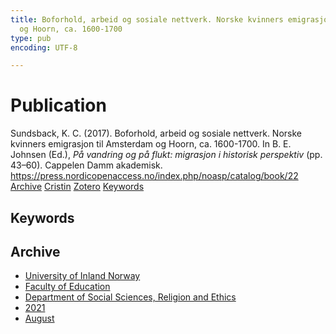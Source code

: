 ```yaml
---
title: Boforhold, arbeid og sosiale nettverk. Norske kvinners emigrasjon til Amsterdam
  og Hoorn, ca. 1600-1700
type: pub
encoding: UTF-8

---
```

<h1>Publication</h1>
<article id="csl-bib-container-NRAN34WK" class="csl-bib-container">
  <div class="csl-bib-body"> <div class="csl-entry">Sundsback, K. C. (2017). Boforhold, arbeid og sosiale nettverk. Norske kvinners emigrasjon til Amsterdam og Hoorn, ca. 1600-1700. In B. E. Johnsen (Ed.), <i>På vandring og på flukt: migrasjon i historisk perspektiv</i> (pp. 43–60). Cappelen Damm akademisk. <a href="https://press.nordicopenaccess.no/index.php/noasp/catalog/book/22">https://press.nordicopenaccess.no/index.php/noasp/catalog/book/22</a></div> </div>
  <div class="csl-bib-buttons">
    <a href="#taxonomy-article-NRAN34WK" alt="archive" class="csl-bib-button">Archive</a>
    <a href="https://app.cristin.no/results/show.jsf?id=1925604" alt="Cristin" class="csl-bib-button">Cristin</a>
    <a href="http://zotero.org/groups/5881554/items/NRAN34WK" alt="Zotero" class="csl-bib-button">Zotero</a>
    <a href="#keywords-article-NRAN34WK" alt="keywords" class="csl-bib-button">Keywords</a>
  </div>
  <div id="csl-bib-meta-container-NRAN34WK"></div>
</article>
<div id="csl-bib-meta-NRAN34WK" class="csl-bib-meta">
  <article id="keywords-article-NRAN34WK" class="keywords-article">
    <h1>Keywords</h1>
    
  </article>
  <article id="taxonomy-article-NRAN34WK" class="taxonomy-article">
    <h1>Archive</h1>
    <ul>
      <li><a href="{{< params subfolder >}}en/archive/?key=3DCRN523">University of Inland Norway</a></li>
      <li><a href="{{< params subfolder >}}en/archive/?key=WYNZA47F">Faculty of Education</a></li>
      <li><a href="{{< params subfolder >}}en/archive/?key=XY7UYWKQ">Department of Social Sciences, Religion and Ethics</a></li>
      <li><a href="{{< params subfolder >}}en/archive/?key=6DB23HCM">2021</a></li>
      <li><a href="{{< params subfolder >}}en/archive/?key=35E3DG76">August</a></li>
    </ul>
  </article>
</div>

